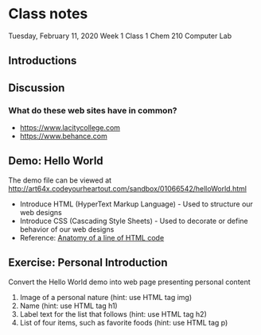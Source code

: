 # Class notes
Tuesday, February 11, 2020
Week 1
Class 1
Chem 210 Computer Lab

## Introductions

## Discussion
### What do these web sites have in common?
- https://www.lacitycollege.com
- https://www.behance.com


## Demo: Hello World
The demo file can be viewed at http://art64x.codeyourheartout.com/sandbox/01066542/helloWorld.html
- Introduce HTML (HyperText Markup Language) - Used to structure our web designs
- Introduce CSS (Cascading Style Sheets) - Used to decorate or define behavior of our web designs
- Reference: <a href=https://codepen.io/codeyourheartout/pen/xxKpvVV target=_blank>Anatomy of a line of HTML code</a>

## Exercise: Personal Introduction
Convert the Hello World demo into web page presenting personal content

1. Image of a personal nature (hint: use HTML tag img)
2. Name (hint: use HTML tag h1)
3. Label text for the list that follows (hint: use HTML tag h2)
4. List of four items, such as favorite foods (hint: use HTML tag p)
  
